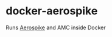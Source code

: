 docker-aerospike
================

Runs [Aerospike](http://www.aerospike.com) and AMC inside Docker
